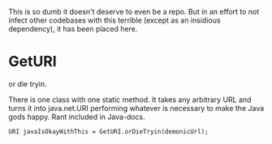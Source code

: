 This is so dumb it doesn't deserve to even be a repo. But in an effort to not infect other codebases with this terrible (except as an insidious dependency), it has been placed here.

GetURI
======
or die tryin.

There is one class with one static method. It takes any arbitrary URL and turns it into java.net.URI performing whatever is necessary to make the Java gods happy. Rant included in Java-docs.

    URI javaIsOkayWithThis = GetURI.orDieTryin(demonicUrl);

